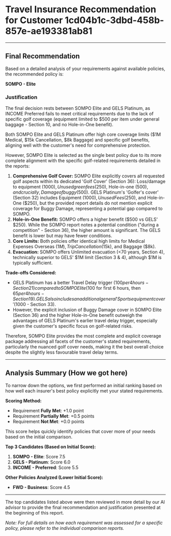 # Travel Insurance Recommendation for Customer 1cd04b1c-3dbd-458b-857e-ae193381ab81

---

## Final Recommendation
Based on a detailed analysis of your requirements against available policies, the recommended policy is:

**SOMPO - Elite**

### Justification
The final decision rests between SOMPO Elite and GELS Platinum, as INCOME Preferred fails to meet critical requirements due to the lack of specific golf coverage (equipment limited to $500 per item under general baggage - Section 10, and no Hole-in-One benefit).

Both SOMPO Elite and GELS Platinum offer high core coverage limits ($1M Medical, $15k Cancellation, $8k Baggage) and specific golf benefits, aligning well with the customer's need for comprehensive protection.

However, SOMPO Elite is selected as the single best policy due to its more complete alignment with the specific golf-related requirements detailed in the reports:

1.  **Comprehensive Golf Cover:** SOMPO Elite explicitly covers all requested golf aspects within its dedicated 'Golf Cover' (Section 36): Loss/damage to equipment ($1000), Unused green fees ($250), Hole-in-one ($500), and crucially, Damage of buggy ($500). GELS Platinum's 'Golfer's cover' (Section 32) includes Equipment ($1000), Unused Fees ($250), and Hole-in-One ($250), but the provided report details do not mention explicit coverage for Buggy Damage, representing a potential gap compared to SOMPO.
2.  **Hole-in-One Benefit:** SOMPO offers a higher benefit ($500 vs GELS' $250). While the SOMPO report notes a potential condition ("during a competition" - Section 36), the higher amount is significant. The GELS benefit is lower but may have fewer conditions.
3.  **Core Limits:** Both policies offer identical high limits for Medical Expenses Overseas ($1M), Trip Cancellation ($15k), and Baggage ($8k).
4.  **Evacuation:** SOMPO offers Unlimited evacuation (<70 years, Section 4), technically superior to GELS' $1M limit (Section 3 & 4), although $1M is typically sufficient.

**Trade-offs Considered:**
*   GELS Platinum has a better Travel Delay trigger ($100 per 4 hours - Section 21) compared to SOMPO Elite ($100 for first 6 hours, then $65 per 4 hours - Section 19). GELS also includes an additional general 'Sports equipment cover' ($1000 - Section 33).
*   However, the explicit inclusion of Buggy Damage cover in SOMPO Elite (Section 36) and the higher Hole-in-One benefit outweigh the advantages of GELS Platinum's earlier travel delay trigger, especially given the customer's specific focus on golf-related risks.

Therefore, SOMPO Elite provides the most complete and explicit coverage package addressing all facets of the customer's stated requirements, particularly the nuanced golf cover needs, making it the best overall choice despite the slightly less favourable travel delay terms.

---

## Analysis Summary (How we got here)
To narrow down the options, we first performed an initial ranking based on how well each insurer's best policy explicitly met your stated requirements.

**Scoring Method:**
- Requirement **Fully Met**: +1.0 point
- Requirement **Partially Met**: +0.5 points
- Requirement **Not Met**: +0.0 points

This score helps quickly identify policies that cover more of your needs based on the initial comparison.

**Top 3 Candidates (Based on Initial Score):**
1. **SOMPO - Elite**: Score 7.5
2. **GELS - Platinum**: Score 6.0
3. **INCOME - Preferred**: Score 5.5

**Other Policies Analyzed (Lower Initial Score):**
- **FWD - Business**: Score 4.5

---

The top candidates listed above were then reviewed in more detail by our AI advisor to provide the final recommendation and justification presented at the beginning of this report.

*Note: For full details on how each requirement was assessed for a specific policy, please refer to the individual comparison reports.*